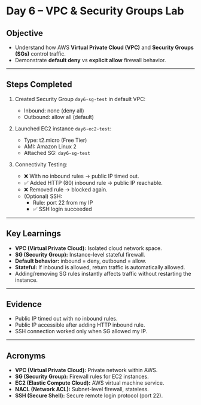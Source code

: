 # Day 6 – VPC & Security Groups Lab

## Objective
- Understand how AWS **Virtual Private Cloud (VPC)** and **Security Groups (SGs)** control traffic.
- Demonstrate **default deny** vs **explicit allow** firewall behavior.

---

## Steps Completed
1. Created Security Group `day6-sg-test` in default VPC:
   - Inbound: none (deny all)
   - Outbound: allow all (default)

2. Launched EC2 instance `day6-ec2-test`:
   - Type: t2.micro (Free Tier)
   - AMI: Amazon Linux 2
   - Attached SG: `day6-sg-test`

3. Connectivity Testing:
   - ❌ With no inbound rules → public IP timed out.
   - ✅ Added HTTP (80) inbound rule → public IP reachable.
   - ❌ Removed rule → blocked again.
   - (Optional) SSH:
     - Rule: port 22 from my IP
     - ✅ SSH login succeeded

---

## Key Learnings
- **VPC (Virtual Private Cloud):** Isolated cloud network space.
- **SG (Security Group):** Instance-level stateful firewall.
- **Default behavior:** inbound = deny, outbound = allow.
- **Stateful:** If inbound is allowed, return traffic is automatically allowed.
- Adding/removing SG rules instantly affects traffic without restarting the instance.

---

## Evidence
- Public IP timed out with no inbound rules.
- Public IP accessible after adding HTTP inbound rule.
- SSH connection worked only when SG allowed my IP.

---

## Acronyms
- **VPC (Virtual Private Cloud):** Private network within AWS.
- **SG (Security Group):** Firewall rules for EC2 instances.
- **EC2 (Elastic Compute Cloud):** AWS virtual machine service.
- **NACL (Network ACL):** Subnet-level firewall, stateless.
- **SSH (Secure Shell):** Secure remote login protocol (port 22).
